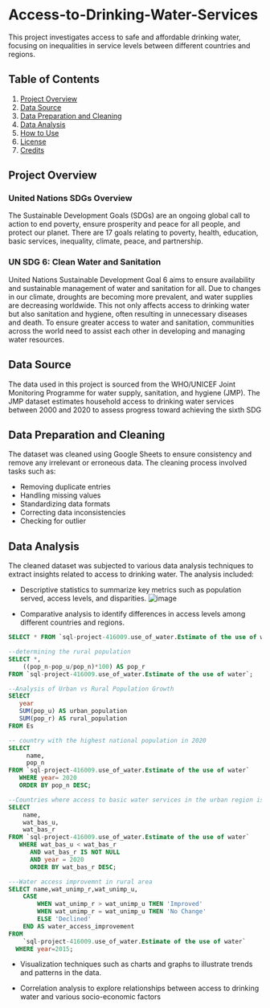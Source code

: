 # Access-to-Drinking-Water-Services
This project investigates access to safe and affordable drinking water, focusing on inequalities in service levels between different countries and regions.

## Table of Contents

1. [Project Overview](#project-overview)
2. [Data Source](#data-source)
3. [Data Preparation and Cleaning](#data-preparation-and-cleaning)
4. [Data Analysis](#data-analysis)
5. [How to Use](#how-to-use)
6. [License](#license)
7. [Credits](#credits)

## Project Overview
### United Nations SDGs Overview
The Sustainable Development Goals (SDGs) are an ongoing global call to action to end poverty, ensure prosperity and peace for all people, and protect our planet. There are 17 goals relating to poverty, health, education, basic services, inequality, climate, peace, and partnership.

### UN SDG 6: Clean Water and Sanitation
United Nations Sustainable Development Goal 6 aims to ensure availability and sustainable management of water and sanitation for all. Due to changes in our climate, droughts are becoming more prevalent, and water supplies are decreasing worldwide. This not only affects access to drinking water but also sanitation and hygiene, often resulting in unnecessary diseases and death. To ensure greater access to water and sanitation, communities across the world need to assist each other in developing and managing water resources.

## Data Source
The data used in this project is sourced from the WHO/UNICEF Joint Monitoring Programme for water supply, sanitation, and hygiene (JMP). The JMP dataset estimates household access to drinking water services between 2000 and 2020 to assess progress toward achieving the sixth SDG

## Data Preparation and Cleaning
The dataset was cleaned using Google Sheets to ensure consistency and remove any irrelevant or erroneous data. The cleaning process involved tasks such as:

* Removing duplicate entries
* Handling missing values
* Standardizing data formats
* Correcting data inconsistencies
* Checking for outlier

## Data Analysis
The cleaned dataset was subjected to various data analysis techniques to extract insights related to access to drinking water. The analysis included:

+ Descriptive statistics to summarize key metrics such as population served, access levels, and disparities.
![image](https://github.com/Dianjennifer/Access-to-Drinking-Water-Services/assets/127655054/3c4eeb65-aac4-46da-a0a4-c49e0377c42f)

+ Comparative analysis to identify differences in access levels among different countries and regions.
```sql
SELECT * FROM `sql-project-416009.use_of_water.Estimate of the use of water` ;

--determining the rural population
SELECT *, 
    ((pop_n-pop_u/pop_n)*100) AS pop_r
FROM `sql-project-416009.use_of_water.Estimate of the use of water`;

--Analysis of Urban vs Rural Population Growth
SElECT
   year
   SUM(pop_u) AS urban_population
   SUM(pop_r) AS rural_population
FROM Es

-- country with the highest national population in 2020
SELECT 
     name, 
     pop_n 
FROM `sql-project-416009.use_of_water.Estimate of the use of water`
   WHERE year= 2020
   ORDER BY pop_n DESC;

--Countries where access to basic water services in the urban region is less tha in the rural in the urban region
SELECT 
    name,
    wat_bas_u,
    wat_bas_r 
FROM `sql-project-416009.use_of_water.Estimate of the use of water`
   WHERE wat_bas_u < wat_bas_r
      AND wat_bas_r IS NOT NULL
      AND year = 2020
      ORDER BY wat_bas_r DESC;

---Water access improvemnt in rural area
SELECT name,wat_unimp_r,wat_unimp_u,
    CASE 
        WHEN wat_unimp_r > wat_unimp_u THEN 'Improved'
        WHEN wat_unimp_r = wat_unimp_u THEN 'No Change'
        ELSE 'Declined'
    END AS water_access_improvement
FROM 
    `sql-project-416009.use_of_water.Estimate of the use of water`
  WHERE year=2015;
```

+ Visualization techniques such as charts and graphs to illustrate trends and patterns in the data.
  
  
+ Correlation analysis to explore relationships between access to drinking water and various socio-economic factors

